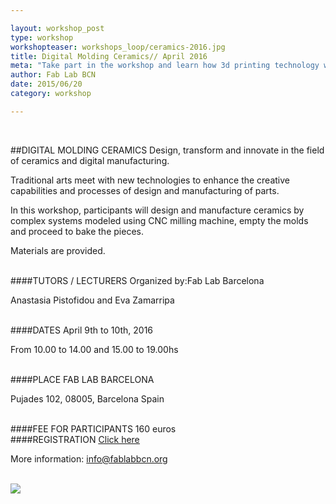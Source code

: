 ```yaml
---

layout: workshop_post
type: workshop
workshopteaser: workshops_loop/ceramics-2016.jpg
title: Digital Molding Ceramics// April 2016
meta: "Take part in the workshop and learn how 3d printing technology works and the option on technique and machines more suitable for your project. You can choose between different printers and learn to use the programs that control each one. In addition, you will have the opportunity to print an object created by you or by any of the users who share their models in open platforms."
author: Fab Lab BCN
date: 2015/06/20
category: workshop

---
```


<br>

##DIGITAL MOLDING CERAMICS
Design, transform and innovate in the field of ceramics and digital manufacturing.

Traditional arts meet with new technologies to enhance the creative capabilities and processes of design and manufacturing of parts.

In this workshop, participants will design and manufacture ceramics by complex systems modeled using CNC milling machine, empty the molds and proceed to bake the pieces.

Materials are provided.



<br>
####TUTORS / LECTURERS
Organized by:Fab Lab Barcelona

Anastasia Pistofidou and Eva Zamarripa



<br>
####DATES
April 9th to 10th, 2016

From 10.00 to 14.00 and 15.00 to 19.00hs

<br>
####PLACE
FAB LAB BARCELONA

Pujades 102, 
08005, Barcelona 
Spain

<br>
####FEE FOR PARTICIPANTS
160 euros


<br>
####REGISTRATION 
<a target="_blank" href="http://fablab.fikket.com/event/taller-de-digital-molding-ceramics"><u>Click here</u></a> 

More information: info@fablabbcn.org



<br>

<img src="{{site.baseurl}}{{ site.url }}/img/workshops/workshops_loop/ceramics-2016.jpg">


